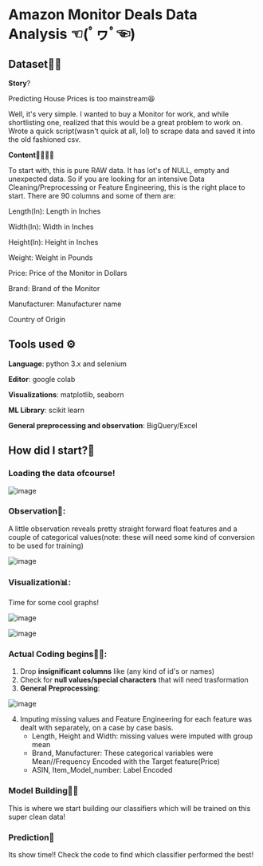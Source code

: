 # Amazon Monitor Deals Data Analysis ☜(ﾟヮﾟ☜)

## Dataset👩‍🏫

**Story**?

Predicting House Prices is too mainstream😆

Well, it's very simple. I wanted to buy a Monitor for work, and while shortlisting one, realized that this would be a great problem to work on.
Wrote a quick script(wasn't quick at all, lol) to scrape data and saved it into the old fashioned csv.

**Content**👩‍💻👨‍💻

To start with, this is pure RAW data. It has lot's of NULL, empty and unexpected data.
So if you are looking for an intensive Data Cleaning/Preprocessing or Feature Engineering, this is the right place to start.
There are 90 columns and some of them are:

Length(In): Length in Inches

Width(In): Width in Inches

Height(In): Height in Inches

Weight: Weight in Pounds

Price: Price of the Monitor in Dollars

Brand: Brand of the Monitor

Manufacturer: Manufacturer name

Country of Origin

## Tools used ⚙

**Language**: python 3.x and selenium

**Editor**: google colab

**Visualizations**: matplotlib, seaborn

**ML Library**: scikit learn

**General preprocessing and observation**: BigQuery/Excel

## How did I start?👩

### Loading the data ofcourse!

![image](https://user-images.githubusercontent.com/25157152/146932081-2440eb59-6753-4e2a-9b70-4547a23baeb7.png)

### Observation🔎: 
A little observation reveals pretty straight forward float features and a couple of categorical values(note: these will need some kind of conversion to be used for training)

![image](https://user-images.githubusercontent.com/25157152/147081163-f334b850-e22f-45f2-8bb1-e54cd6a7f70a.png)


### Visualization📊: 
Time for some cool graphs!

![image](https://user-images.githubusercontent.com/25157152/147081425-b8de3562-1616-4832-944f-a0a026aec65b.png)

![image](https://user-images.githubusercontent.com/25157152/147081546-67009c24-b930-4107-866d-70ded5b98d03.png)


### Actual Coding begins👩‍💻: 

1. Drop **insignificant columns** like (any kind of id's or names)
2. Check for **null values/special characters** that will need trasformation
3. **General Preprocessing**:
    
![image](https://user-images.githubusercontent.com/25157152/147081328-e470828a-448c-4bec-921f-85402af827fe.png)

4. Imputing missing values and Feature Engineering for each feature was dealt with separately, on a case by case basis.
   - Length, Height and Width: missing values were imputed with group mean
   - Brand, Manufacturer: These categorical variables were Mean//Frequency Encoded with the Target feature(Price)
   -  ASIN, Item_Model_number: Label Encoded
   
### Model Building👩‍🏫

This is where we start building our classifiers which will be trained on this super clean data!

### Prediction📓

Its show time!! Check the code to find which classifier performed the best!


